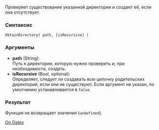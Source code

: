 Проверяет существование указанной директории и создает её, если она отсутствует.

### Синтаксис
`ObtainDirectory( path, [isRecursive] )`

### Аргументы
- **path** (String):  
    Путь к директории, которую нужно проверить и, при необходимости, создать.
- **isRecursive** (Bool, optional):  
    Определяет, следует ли создавать всю цепочку родительских директорий, если они не существуют. Если аргумент не указан, по умолчанию устанавливается в `false`.

### Результат
Функция не возвращает значения (`undefined`).

[On Datex](http://docs.datex.ru/article.htm?id=5620276892448878688)